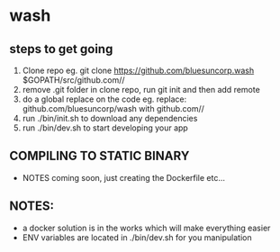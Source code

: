 # wash

steps to get going
------------------

1. Clone repo eg. git clone https://github.com/bluesuncorp.wash $GOPATH/src/github.com/<user or org name>/<project name>
2. remove .git folder in clone repo, run git init and then add remote
3. do a global replace on the code eg. replace: github.com/bluesuncorp/wash with github.com/<user or org name>/<project name>
4. run ./bin/init.sh to download any dependencies
5. run ./bin/dev.sh to start developing your app


COMPILING TO STATIC BINARY
--------------------------
- NOTES coming soon, just creating the Dockerfile etc...

NOTES:
------
- a docker solution is in the works which will make everything easier
- ENV variables are located in ./bin/dev.sh for you manipulation
